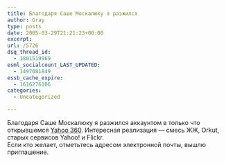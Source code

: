 ```yaml
---
title: Благодаря Саше Москалюку я разжился
author: Gray
type: posts
date: 2005-03-29T21:21:23+00:00
excerpt:
url: /5726
dsq_thread_id:
  - 1801519969
esml_socialcount_LAST_UPDATED:
  - 1497081849
essb_cache_expire:
  - 1616276106
categories:
  - Uncategorized

---
```








Благодаря Саше Москалюку я разжился аккаунтом в только что открывшемся <a href="http://360.yahoo.com/" target="_blank">Yahoo 360</a>. Интересная реализация &#8212; смесь ЖЖ, Orkut, старых сервисов Yahoo! и Flickr.  
Если кто желает, отметьтесь адресом электронной почты, вышлю приглашение.